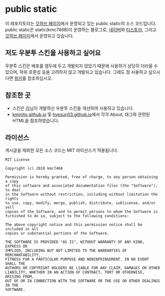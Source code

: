 # public static
이 레포지토리는 [깃허브 페이지](https://kmc7468.github.io)에서 운영되고 있는 public static의 소스 코드입니다. public static은 static(kmc7468)이 운영하는 블로그로, [네이버](https://blog.naver.com/kmc7468)와 [티스토리](http://kmc7468.tistory.com), 그리고 [깃허브 페이지](https://kmc7468.github.io)에서 운영되고 있습니다.
## 저도 우분투 스킨을 사용하고 싶어요
우분투 스킨은 배포를 염두에 두고 개발되지 않았기 때문에 사용하기 상당히 더러울 수 있으며, 하위 호환성 등을 고려하지 않고 개발되고 있습니다. 그래도 정 사용하고 싶으시다면 [위키](https://github.com/kmc7468/kmc7468.github.io/wiki)를 참조하십시오.
## 참조한 곳
- 스킨은 [리](https://github.com/Lee0701)님이 개발하신 우분투 스킨을 개선하여 사용하고 있습니다.
- [kminito.github.io](https://github.com/kminito/kminito.github.io) 및 [hyesun03.github.io](https://github.com/hyesun03/hyesun03.github.io)에서 각각 About, 태그와 관련된 HTML을 참조하였습니다.
## 라이선스
게시글을 제외한 모든 소스 코드는 MIT 라이선스가 적용됩니다.
```
MIT License

Copyright (c) 2018 kmc7468

Permission is hereby granted, free of charge, to any person obtaining a copy
of this software and associated documentation files (the "Software"), to deal
in the Software without restriction, including without limitation the rights
to use, copy, modify, merge, publish, distribute, sublicense, and/or sell
copies of the Software, and to permit persons to whom the Software is
furnished to do so, subject to the following conditions:

The above copyright notice and this permission notice shall be included in all
copies or substantial portions of the Software.

THE SOFTWARE IS PROVIDED "AS IS", WITHOUT WARRANTY OF ANY KIND, EXPRESS OR
IMPLIED, INCLUDING BUT NOT LIMITED TO THE WARRANTIES OF MERCHANTABILITY,
FITNESS FOR A PARTICULAR PURPOSE AND NONINFRINGEMENT. IN NO EVENT SHALL THE
AUTHORS OR COPYRIGHT HOLDERS BE LIABLE FOR ANY CLAIM, DAMAGES OR OTHER
LIABILITY, WHETHER IN AN ACTION OF CONTRACT, TORT OR OTHERWISE, ARISING FROM,
OUT OF OR IN CONNECTION WITH THE SOFTWARE OR THE USE OR OTHER DEALINGS IN THE
SOFTWARE.
```